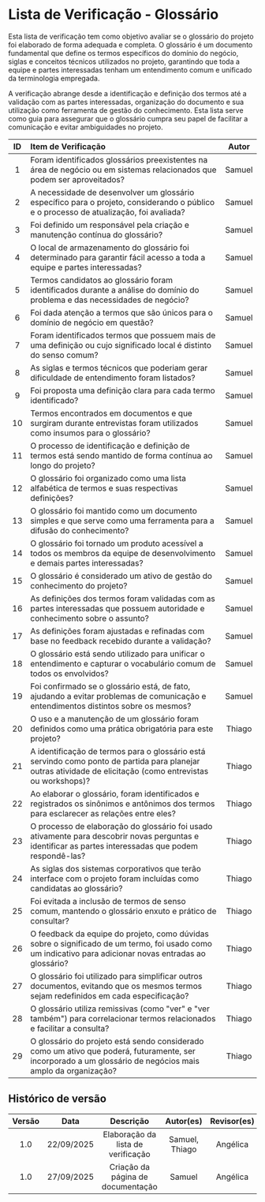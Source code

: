# Lista de Verificação - Glossário

Esta lista de verificação tem como objetivo avaliar se o glossário do projeto foi elaborado de forma adequada e completa. O glossário é um documento fundamental que define os termos específicos do domínio do negócio, siglas e conceitos técnicos utilizados no projeto, garantindo que toda a equipe e partes interessadas tenham um entendimento comum e unificado da terminologia empregada.

A verificação abrange desde a identificação e definição dos termos até a validação com as partes interessadas, organização do documento e sua utilização como ferramenta de gestão do conhecimento. Esta lista serve como guia para assegurar que o glossário cumpra seu papel de facilitar a comunicação e evitar ambiguidades no projeto.

| ID  | Item de Verificação                                                                                                                                          | Autor  |
|:---:|:------------------------------------------------------------------------------------------------------------------------------------------------------------ |:------:|
|  1  | Foram identificados glossários preexistentes na área de negócio ou em sistemas relacionados que podem ser aproveitados?                                      | Samuel |
|  2  | A necessidade de desenvolver um glossário específico para o projeto, considerando o público e o processo de atualização, foi avaliada?                       | Samuel |
|  3  | Foi definido um responsável pela criação e manutenção contínua do glossário?                                                                                 | Samuel |
|  4  | O local de armazenamento do glossário foi determinado para garantir fácil acesso a toda a equipe e partes interessadas?                                      | Samuel |
|  5  | Termos candidatos ao glossário foram identificados durante a análise do domínio do problema e das necessidades de negócio?                                   | Samuel |
|  6  | Foi dada atenção a termos que são únicos para o domínio de negócio em questão?                                                                               | Samuel |
|  7  | Foram identificados termos que possuem mais de uma definição ou cujo significado local é distinto do senso comum?                                            | Samuel |
|  8  | As siglas e termos técnicos que poderiam gerar dificuldade de entendimento foram listados?                                                                   | Samuel |
|  9  | Foi proposta uma definição clara para cada termo identificado?                                                                                               | Samuel |
| 10  | Termos encontrados em documentos e que surgiram durante entrevistas foram utilizados como insumos para o glossário?                                          | Samuel |
| 11  | O processo de identificação e definição de termos está sendo mantido de forma contínua ao longo do projeto?                                                  | Samuel |
| 12  | O glossário foi organizado como uma lista alfabética de termos e suas respectivas definições?                                                                | Samuel |
| 13  | O glossário foi mantido como um documento simples e que serve como uma ferramenta para a difusão do conhecimento?                                            | Samuel |
| 14  | O glossário foi tornado um produto acessível a todos os membros da equipe de desenvolvimento e demais partes interessadas?                                   | Samuel |
| 15  | O glossário é considerado um ativo de gestão do conhecimento do projeto?                                                                                     | Samuel |
| 16  | As definições dos termos foram validadas com as partes interessadas que possuem autoridade e conhecimento sobre o assunto?                                   | Samuel |
| 17  | As definições foram ajustadas e refinadas com base no feedback recebido durante a validação?                                                                 | Samuel |
| 18  | O glossário está sendo utilizado para unificar o entendimento e capturar o vocabulário comum de todos os envolvidos?                                         | Samuel |
| 19  | Foi confirmado se o glossário está, de fato, ajudando a evitar problemas de comunicação e entendimentos distintos sobre os mesmos?                           | Samuel |
| 20  | O uso e a manutenção de um glossário foram definidos como uma prática obrigatória para este projeto?                                                         | Thiago |
| 21  | A identificação de termos para o glossário está servindo como ponto de partida para planejar outras atividade de elicitação (como entrevistas ou workshops)? | Thiago |
| 22  | Ao elaborar o glossário, foram identificados e registrados os sinônimos e antônimos dos termos para esclarecer as relações entre eles?                       | Thiago |
| 23  | O processo de elaboração do glossário foi usado ativamente para descobrir novas perguntas e identificar as partes interessadas que podem respondê-las?       | Thiago |
| 24  | As siglas dos sistemas corporativos que terão interface com o projeto foram incluídas como candidatas ao glossário?                                          | Thiago |
| 25  | Foi evitada a inclusão de termos de senso comum, mantendo o glossário enxuto e prático de consultar?                                                         | Thiago |
| 26  | O feedback da equipe do projeto, como dúvidas sobre o significado de um termo, foi usado como um indicativo para adicionar novas entradas ao glossário?      | Thiago |
| 27  | O glossário foi utilizado para simplificar outros documentos, evitando que os mesmos termos sejam redefinidos em cada especificação?                         | Thiago |
| 28  | O glossário utiliza remissivas (como "ver" e "ver também") para correlacionar termos relacionados e facilitar a consulta?                                    | Thiago |
| 29  | O glossário do projeto está sendo considerado como um ativo que poderá, futuramente, ser incorporado a um glossário de negócios mais amplo da organização?   | Thiago |

## Histórico de versão

| Versão |    Data    |             Descrição              |   Autor(es)    | Revisor(es) |
|:------:|:----------:|:----------------------------------:|:--------------:|:-----------:|
|  1.0   | 22/09/2025 | Elaboração da lista de verificação | Samuel, Thiago |  Angélica   |
|  1.0   | 27/09/2025 | Criação da página de documentação  |     Samuel     |  Angélica   |
